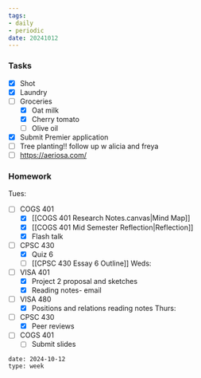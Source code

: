 ```yaml
---
tags:
- daily
- periodic
date: 20241012
---
```


### Tasks
- [x] Shot
- [x] Laundry
- [ ] Groceries
	- [x] Oat milk 
	- [x] Cherry tomato
	- [ ] Olive oil
- [x] Submit Premier application
- [ ] Tree planting!! follow up w alicia and freya
- [ ] https://aeriosa.com/

### Homework
Tues:
- [ ] COGS 401 
	- [x] [[COGS 401 Research Notes.canvas|Mind Map]]
	- [x] [[COGS 401 Mid Semester Reflection|Reflection]]
	- [x] Flash talk
- [ ] CPSC 430
	- [x] Quiz 6
	- [ ] [[CPSC 430 Essay 6 Outline]]
Weds:
- [ ] VISA 401
	- [x] Project 2 proposal and sketches 
	- [x] Reading notes- email
- [ ] VISA 480
	- [x] Positions and relations reading notes
Thurs:
- [ ] CPSC 430
	- [x] Peer reviews
- [ ] COGS 401
	- [ ] Submit slides

```gEvent
date: 2024-10-12
type: week
```


